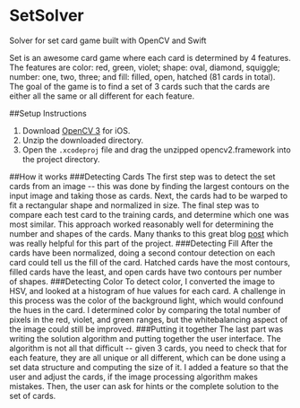 # SetSolver
Solver for set card game built with OpenCV and Swift

Set is an awesome card game where each card is determined by 4 features. The features are color: red, green, violet; shape: 
oval, diamond, squiggle; number: one, two, three; and fill: filled, open, hatched (81 cards in total). The goal of the game 
is to find a set of 3 cards such that the cards are either all the same or all different for each feature.

##Setup Instructions
1. Download [OpenCV 3][open-cv] for iOS.
2. Unzip the downloaded directory.
3. Open the `.xcodeproj` file and drag the unzipped opencv2.framework into the project directory.

##How it works
###Detecting Cards
The first step was to detect the set cards from an image -- this was done by finding the largest contours on the input 
image and taking those as cards. Next, the cards had to be warped to fit a rectangular shape and normalized in size. The final
step was to compare each test card to the training cards, and determine which one was most similar. This approach worked 
reasonably well for determining the number and shapes of the cards. Many thanks to this great blog [post][blog-post] which was 
really helpful for this part of the project.
###Detecting Fill
After the cards have been normalized, doing a second contour detection on each card could tell us the fill of the card. Hatched
cards have the most contours, filled cards have the least, and open cards have two contours per number of shapes.
###Detecting Color
To detect color, I converted the image to HSV, and looked at a histogram of hue values for each card. A challenge in this process
was the color of the background light, which would confound the hues in the card. I determined color by comparing the total number
of pixels in the red, violet, and green ranges, but the whitebalancing aspect of the image could still be improved.
###Putting it together
The last part was writing the solution algorithm and putting together the user interface. The algorithm is not all that 
difficult -- given 3 cards, you need to check that for each feature, they are all unique or all different, which can be done 
using a set data structure and computing the size of it. I added a feature so that the user and adjust the cards, if the image
processing algorithm makes mistakes. Then, the user can ask for hints or the complete solution to the set of cards.

[open-cv]:http://opencv.org/
[blog-post]:http://arnab.org/blog/so-i-suck-24-automating-card-games-using-opencv-and-python
